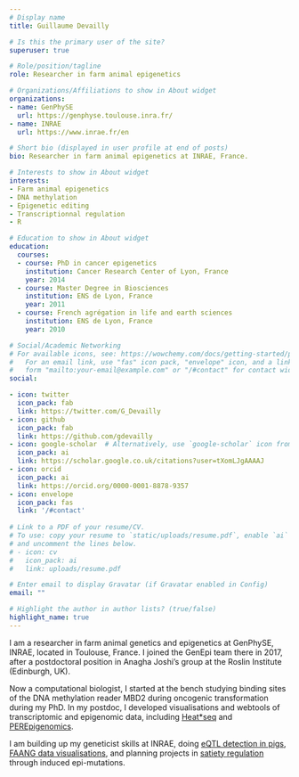 ```yaml
---
# Display name
title: Guillaume Devailly

# Is this the primary user of the site?
superuser: true

# Role/position/tagline
role: Researcher in farm animal epigenetics

# Organizations/Affiliations to show in About widget
organizations:
- name: GenPhySE
  url: https://genphyse.toulouse.inra.fr/
- name: INRAE
  url: https://www.inrae.fr/en

# Short bio (displayed in user profile at end of posts)
bio: Researcher in farm animal epigenetics at INRAE, France.

# Interests to show in About widget
interests:
- Farm animal epigenetics
- DNA methylation
- Epigenetic editing
- Transcriptionnal regulation
- R

# Education to show in About widget
education:
  courses:
  - course: PhD in cancer epigenetics 
    institution: Cancer Research Center of Lyon, France
    year: 2014
  - course: Master Degree in Biosciences
    institution: ENS de Lyon, France
    year: 2011
  - course: French agrégation in life and earth sciences
    institution: ENS de Lyon, France
    year: 2010

# Social/Academic Networking
# For available icons, see: https://wowchemy.com/docs/getting-started/page-builder/#icons
#   For an email link, use "fas" icon pack, "envelope" icon, and a link in the
#   form "mailto:your-email@example.com" or "/#contact" for contact widget.
social:

- icon: twitter
  icon_pack: fab
  link: https://twitter.com/G_Devailly
- icon: github
  icon_pack: fab
  link: https://github.com/gdevailly
- icon: google-scholar  # Alternatively, use `google-scholar` icon from `ai` icon pack
  icon_pack: ai
  link: https://scholar.google.co.uk/citations?user=tXomLJgAAAAJ
- icon: orcid
  icon_pack: ai
  link: https://orcid.org/0000-0001-8878-9357
- icon: envelope
  icon_pack: fas
  link: '/#contact'
  
# Link to a PDF of your resume/CV.
# To use: copy your resume to `static/uploads/resume.pdf`, enable `ai` icons in `params.toml`, 
# and uncomment the lines below.
# - icon: cv
#   icon_pack: ai
#   link: uploads/resume.pdf

# Enter email to display Gravatar (if Gravatar enabled in Config)
email: ""

# Highlight the author in author lists? (true/false)
highlight_name: true
---
```


I am a researcher in farm animal genetics and epigenetics at GenPhySE, INRAE, located in Toulouse, France. 
I joined the GenEpi team there in 2017, after a postdoctoral position in Anagha Joshi’s group at the Roslin Institute (Edinburgh, UK).

Now a computational biologist, I started at the bench studying binding sites of the DNA methylation reader MBD2 during oncogenic transformation during my PhD.
In my postdoc, I developed visualisations and webtools of transcriptomic and epigenomic data, including [Heat*seq](https://joshiapps.cbu.uib.no/HeatStarSeq_gh/application/heatstarseq/) and [PEREpigenomics](https://joshiapps.cbu.uib.no/perepigenomics_app/).

I am building up my geneticist skills at INRAE, doing [eQTL detection in pigs](https://gdevailly.netlify.app/project/pigheat/),
[FAANG data visualisations](https://gdevailly.netlify.app/project/vizfada/),
and planning projects in [satiety regulation](https://gdevailly.netlify.app/project/rosepigs/) through induced epi-mutations.

